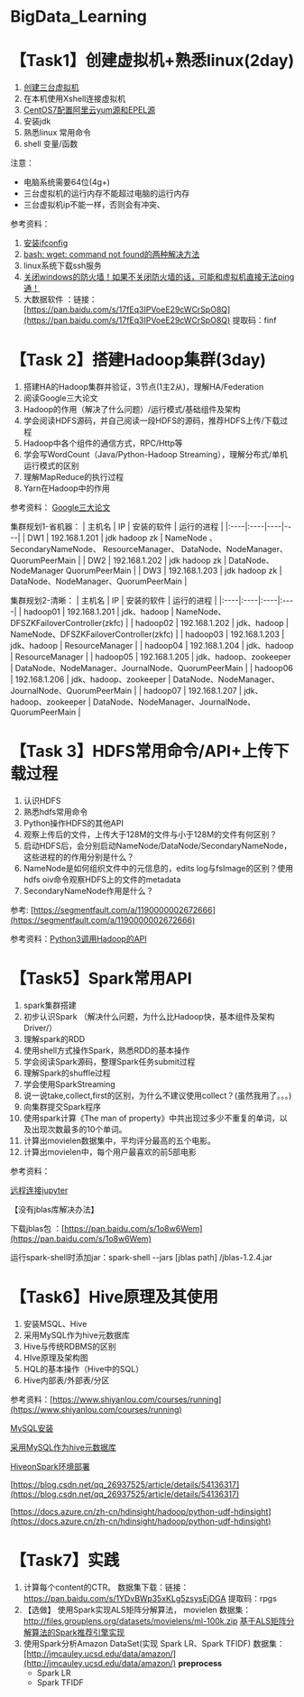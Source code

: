 # BigData_Learning

# 【Task1】创建虚拟机+熟悉linux(2day)

1. [创建三台虚拟机](https://mp.weixin.qq.com/s/WkjX8qz7nYvuX4k9vaCdZQ) 
2. 在本机使用Xshell连接虚拟机 
3. [CentOS7配置阿里云yum源和EPEL源](https://www.cnblogs.com/jimboi/p/8437788.html)
4. 安装jdk 
5. 熟悉linux 常用命令  
6. shell 变量/函数

注意：
* 电脑系统需要64位(4g+)
* 三台虚拟机的运行内存不能超过电脑的运行内存
* 三台虚拟机ip不能一样，否则会有冲突、



参考资料：
 1. [安装ifconfig](https://jingyan.baidu.com/article/363872ec26bd0f6e4aa16f59.html)
 2. [bash: wget: command not found的两种解决方法](https://www.cnblogs.com/areyouready/p/8909665.html)
 3. linux系统下载ssh服务
 4. [关闭windows的防火墙！如果不关闭防火墙的话，可能和虚拟机直接无法ping通！](https://www.linuxidc.com/Linux/2017-11/148427.htm)
 5. 大数据软件 ：链接：[https://pan.baidu.com/s/17fEq3IPVoeE29cWCrSpO8Q](https://pan.baidu.com/s/17fEq3IPVoeE29cWCrSpO8Q) 提取码：finf 


# 【Task 2】搭建Hadoop集群(3day)

1. 搭建HA的Hadoop集群并验证，3节点(1主2从)，理解HA/Federation
2. 阅读Google三大论文
3. Hadoop的作用（解决了什么问题）/运行模式/基础组件及架构
4. 学会阅读HDFS源码，并自己阅读一段HDFS的源码，推荐HDFS上传/下载过程
5. Hadoop中各个组件的通信方式，RPC/Http等
6. 学会写WordCount（Java/Python-Hadoop Streaming），理解分布式/单机运行模式的区别
7. 理解MapReduce的执行过程
8. Yarn在Hadoop中的作用

参考资料：
[Google三大论文](https://blog.csdn.net/w1573007/article/details/52966742)

集群规划1-省机器：
| 主机名 | IP | 安装的软件 | 运行的进程 | 
|:----|:----|----|----|
| DW1   | 192.168.1.201 | jdk hadoop zk | NameNode 、  SecondaryNameNode、  ResourceManager、  DataNode、NodeManager、  QuorumPeerMain   | 
| DW2   | 192.168.1.202 | jdk hadoop zk | DataNode、NodeManager  QuorumPeerMain   | 
| DW3   | 192.168.1.203 | jdk hadoop zk | DataNode、NodeManager、QuorumPeerMain   | 


集群规划2-清晰：
| 主机名   | IP   | 安装的软件   | 运行的进程   | 
|:----|:----|:----|:----|
| hadoop01   | 192.168.1.201   | jdk、hadoop   | NameNode、DFSZKFailoverController(zkfc)   | 
| hadoop02   | 192.168.1.202   | jdk、hadoop   | NameNode、DFSZKFailoverController(zkfc)   | 
| hadoop03   | 192.168.1.203   | jdk、hadoop   | ResourceManager   | 
| hadoop04   | 192.168.1.204   | jdk、hadoop   | ResourceManager   | 
| hadoop05   | 192.168.1.205   | jdk、hadoop、zookeeper   | DataNode、NodeManager、JournalNode、QuorumPeerMain   | 
| hadoop06   | 192.168.1.206   | jdk、hadoop、zookeeper   | DataNode、NodeManager、JournalNode、QuorumPeerMain   | 
| hadoop07   | 192.168.1.207   | jdk、hadoop、zookeeper   | DataNode、NodeManager、JournalNode、QuorumPeerMain   | 




# 【Task 3】HDFS常用命令/API+上传下载过程
1. 认识HDFS
2. 熟悉hdfs常用命令
3. Python操作HDFS的其他API
4. 观察上传后的文件，上传大于128M的文件与小于128M的文件有何区别？
5. 启动HDFS后，会分别启动NameNode/DataNode/SecondaryNameNode，这些进程的的作用分别是什么？
6. NameNode是如何组织文件中的元信息的，edits log与fsImage的区别？使用hdfs oiv命令观察HDFS上的文件的metadata
7. SecondaryNameNode作用是什么？


参考: [https://segmentfault.com/a/1190000002672666](https://segmentfault.com/a/1190000002672666)

参考资料：[Python3调用Hadoop的API](https://www.cnblogs.com/sss4/p/10443497.html)



# 【Task5】Spark常用API
 1. spark集群搭建
 2. 初步认识Spark （解决什么问题，为什么比Hadoop快，基本组件及架构Driver/）
 3. 理解spark的RDD
 4. 使用shell方式操作Spark，熟悉RDD的基本操作
 5. 学会阅读Spark源码，整理Spark任务submit过程
 6. 理解Spark的shuffle过程
 7. 学会使用SparkStreaming
 8. 说一说take,collect,first的区别，为什么不建议使用collect？(虽然我用了。。。)
 9. 向集群提交Spark程序
 10. 使用spark计算《The man of property》中共出现过多少不重复的单词，以及出现次数最多的10个单词。 
 11. 计算出movielen数据集中，平均评分最高的五个电影。
 12. 计算出movielen中，每个用户最喜欢的前5部电影

参考资料：

[远程连接jupyter](https://blog.csdn.net/qq_18293213/article/details/72910834)

【没有jblas库解决办法】

下载jblas包 ：[https://pan.baidu.com/s/1o8w6Wem](https://pan.baidu.com/s/1o8w6Wem)

运行spark-shell时添加jar：spark-shell --jars [jblas path] /jblas-1.2.4.jar


# 【Task6】Hive原理及其使用
1. 安装MSQL、Hive
2. 采用MySQL作为hive元数据库
3. Hive与传统RDBMS的区别
4. HIve原理及架构图
5. HQL的基本操作（Hive中的SQL）
6. Hive内部表/外部表/分区


参考资料：[https://www.shiyanlou.com/courses/running](https://www.shiyanlou.com/courses/running)  

[MySQL安装](https://blog.csdn.net/z13615480737/article/details/78906598)

[采用MySQL作为hive元数据库](https://blog.csdn.net/u010003835/article/details/80324038)

[HiveonSpark环境部署](https://www.cnblogs.com/xinfang520/p/7684605.html)

[https://blog.csdn.net/qq_26937525/article/details/54136317](https://blog.csdn.net/qq_26937525/article/details/54136317)

[https://docs.azure.cn/zh-cn/hdinsight/hadoop/python-udf-hdinsight](https://docs.azure.cn/zh-cn/hdinsight/hadoop/python-udf-hdinsight)




# 【Task7】实践
1. 计算每个content的CTR。
数据集下载：链接：https://pan.baidu.com/s/1YDvBWp35xKLg5zsysEjDGA 提取码：rpgs 
2. 【选做】 使用Spark实现ALS矩阵分解算法，
movielen 数据集：http://files.grouplens.org/datasets/movielens/ml-100k.zip
 [基于ALS矩阵分解算法的Spark推荐引擎实现](https://www.cnblogs.com/muchen/p/6882465.html)
3. 使用Spark分析Amazon DataSet(实现 Spark LR、Spark TFIDF)
数据集：[http://jmcauley.ucsd.edu/data/amazon/](http://jmcauley.ucsd.edu/data/amazon/)
**preprocess**
	* Spark LR
	* Spark TFIDF